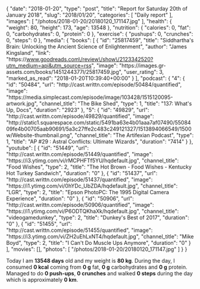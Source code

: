 {
    "date": "2018-01-20",
    "type": "post",
    "title": "Report for Saturday 20th of January 2018",
    "slug": "2018\/01\/20",
    "categories": [
        "Daily report"
    ],
    "images": [
        "\/photos\/2018-01-20\/20180120_171147.jpg"
    ],
    "health": {
        "weight": 80,
        "height": 173,
        "age": 13548
    },
    "nutrition": {
        "calories": 0,
        "fat": 0,
        "carbohydrates": 0,
        "protein": 0
    },
    "exercise": {
        "pushups": 0,
        "crunches": 0,
        "steps": 0
    },
    "media": {
        "books": [
            {
                "id": "25817459",
                "title": "Siddhartha's Brain: Unlocking the Ancient Science of Enlightenment",
                "author": "James Kingsland",
                "link": "https:\/\/www.goodreads.com\/review\/show\/2123342520?utm_medium=api&utm_source=rss",
                "image": "https:\/\/images.gr-assets.com\/books\/1451244377l\/25817459.jpg",
                "user_rating": 3,
                "marked_as_read": "2018-01-20T10:39:40+00:00"
            }
        ],
        "podcast": {
            "4": {
                "id": "50484",
                "url": "http:\/\/cast.writtn.com\/episode\/50484\/quantified",
                "image": "https:\/\/media.simplecast.com\/episode\/image\/103428\/1515120095-artwork.jpg",
                "channel_title": "The Bike Shed",
                "type": 1,
                "title": "137: What's Up, Docs",
                "duration": "2923"
            },
            "5": {
                "id": "49829",
                "url": "http:\/\/cast.writtn.com\/episode\/49829\/quantified",
                "image": "http:\/\/static1.squarespace.com\/static\/5491ba63e4b01aaa7af07490\/5508409fe4b00705aab90691\/5a3c27ffe2c483c249121327\/1513894066549\/1500w\/Website-thumbnail.png",
                "channel_title": "The Artifexian Podcast",
                "type": 1,
                "title": "AP #29 : Astral Conflicts: Ultimate Wizards",
                "duration": "7414"
            }
        },
        "youtube": [
            {
                "id": "51449",
                "url": "http:\/\/cast.writtn.com\/episode\/51449\/quantified",
                "image": "https:\/\/i3.ytimg.com\/vi\/rMCPHFTf5YU\/hqdefault.jpg",
                "channel_title": "Food Wishes",
                "type": 2,
                "title": "The Hot Brown - Food Wishes - Kentucky Hot Turkey Sandwich",
                "duration": "0"
            },
            {
                "id": "51437",
                "url": "http:\/\/cast.writtn.com\/episode\/51437\/quantified",
                "image": "https:\/\/i1.ytimg.com\/vi\/0hYDc_UbZDA\/hqdefault.jpg",
                "channel_title": "LGR",
                "type": 2,
                "title": "Epson PhotoPC: The 1995 Digital Camera Experience",
                "duration": "0"
            },
            {
                "id": "50906",
                "url": "http:\/\/cast.writtn.com\/episode\/50906\/quantified",
                "image": "https:\/\/i1.ytimg.com\/vi\/P6ODTQKhaXk\/hqdefault.jpg",
                "channel_title": "videogamedunkey",
                "type": 2,
                "title": "Dunkey's Best of 2017",
                "duration": "0"
            },
            {
                "id": "51455",
                "url": "http:\/\/cast.writtn.com\/episode\/51455\/quantified",
                "image": "https:\/\/i3.ytimg.com\/vi\/ZH2uEhLxNT4\/hqdefault.jpg",
                "channel_title": "Mike Boyd",
                "type": 2,
                "title": "I Can't Do Muscle Ups Anymore",
                "duration": "0"
            }
        ],
        "movies": [],
        "photos": [
            "\/photos\/2018-01-20\/20180120_171147.jpg"
        ]
    }
}

Today I am <strong>13548 days</strong> old and my weight is <strong>80 kg</strong>. During the day, I consumed <strong>0 kcal</strong> coming from <strong>0 g</strong> fat, <strong>0 g</strong> carbohydrates and <strong>0 g</strong> protein. Managed to do <strong>0 push-ups</strong>, <strong>0 crunches</strong> and walked <strong>0 steps</strong> during the day which is approximately <strong>0 km</strong>.